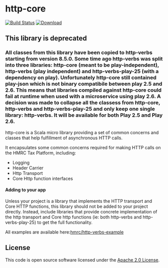 http-core
==========

[![Build Status](https://travis-ci.org/hmrc/http-core.svg)](https://travis-ci.org/hmrc/http-core) [ ![Download](https://api.bintray.com/packages/hmrc/releases/http-core/images/download.svg) ](https://bintray.com/hmrc/releases/http-core/_latestVersion)

## This library is deprecated
### All classes from this library have been copied to http-verbs starting from version 8.5.0. Some time ago http-verbs was split into three libraries: http-core (meant to be play-independent), http-verbs (play independent) and http-verbs-play-25 (with a dependency on play). Unfortunately http-core still contained play-json which is not binary compatibile between play 2.5 and 2.6. This means that libraries compiled against http-core could fail at runtime when used with a microservice using play 2.6. A decision was made to collapse all the classess from http-core, http-verbs and http-verbs-play-25 and only keep one single library: http-verbs. It will be available for both Play 2.5 and Play 2.6.


http-core is a Scala micro library providing a set of common concerns and classes that help fulfillment of asynchronous HTTP calls.

It encapsulates some common concerns required for making HTTP calls on the HMRC Tax Platform, including:
* Logging
* Header Carrier
* Http Transport
* Core Http function interfaces




#### Adding to your app

Unless your project is a library that implements the HTTP transport and Core HTTP functions, this library should not be added to your project directly.
  Instead, include libraries that provide concrete implementation of the http transport and Core http functions (ie: both http-verbs and http-verbs-play-25) to get the full functionality.


All examples are available here:[hmrc/http-verbs-example](https://github.com/hmrc/http-verbs-example)  

## License ##

This code is open source software licensed under the [Apache 2.0 License]("http://www.apache.org/licenses/LICENSE-2.0.html").
